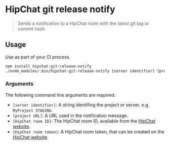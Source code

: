 # HipChat git release notify

> Sends a notification to a HipChat room with the latest git tag or commit hash.

## Usage

Use as part of your CI process.

```bash
npm install hipchat-git-release-notify
./node_modules/.bin/hipchat-git-release-notify [server identifier] [project URL] [HipChat room ID] [HipChat token]
```

### Arguments

The following command line arguments are required:

* `[server identifier]`: A string identifing the project or server, e.g. `MyProject STAGING`.
* `[project URL]`: A URL used in the notification message.
* `[HipChat room ID]`: The HipChat room ID, available from the [HipChat website](https://www.hipchat.com/rooms).
* `[HipChat room token]`: A HipChat room token, that can be created on the [HipChat website](https://www.hipchat.com/rooms).
